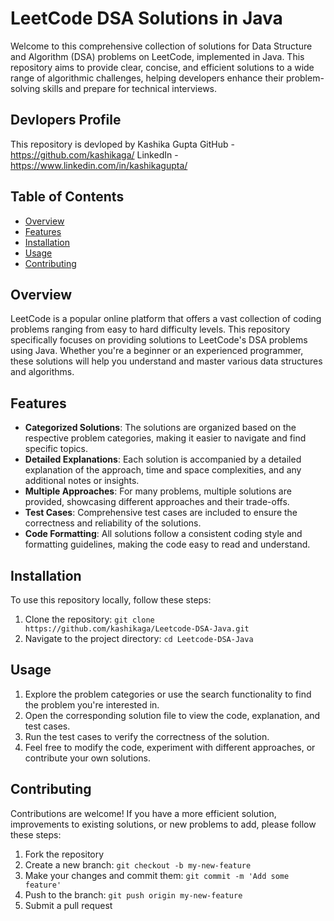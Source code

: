 # LeetCode DSA Solutions in Java

Welcome to this comprehensive collection of solutions for Data Structure and Algorithm (DSA) problems on LeetCode, implemented in Java. This repository aims to provide clear, concise, and efficient solutions to a wide range of algorithmic challenges, helping developers enhance their problem-solving skills and prepare for technical interviews.

## Devlopers Profile
This repository is devloped by Kashika Gupta
GitHub - https://github.com/kashikaga/
LinkedIn - https://www.linkedin.com/in/kashikagupta/

## Table of Contents

- [Overview](#overview)
- [Features](#features)
- [Installation](#installation)
- [Usage](#usage)
- [Contributing](#contributing)

## Overview

LeetCode is a popular online platform that offers a vast collection of coding problems ranging from easy to hard difficulty levels. This repository specifically focuses on providing solutions to LeetCode's DSA problems using Java. Whether you're a beginner or an experienced programmer, these solutions will help you understand and master various data structures and algorithms.

## Features

- **Categorized Solutions**: The solutions are organized based on the respective problem categories, making it easier to navigate and find specific topics.
- **Detailed Explanations**: Each solution is accompanied by a detailed explanation of the approach, time and space complexities, and any additional notes or insights.
- **Multiple Approaches**: For many problems, multiple solutions are provided, showcasing different approaches and their trade-offs.
- **Test Cases**: Comprehensive test cases are included to ensure the correctness and reliability of the solutions.
- **Code Formatting**: All solutions follow a consistent coding style and formatting guidelines, making the code easy to read and understand.

## Installation

To use this repository locally, follow these steps:

1. Clone the repository: `git clone https://github.com/kashikaga/Leetcode-DSA-Java.git`
2. Navigate to the project directory: `cd Leetcode-DSA-Java`

## Usage

1. Explore the problem categories or use the search functionality to find the problem you're interested in.
2. Open the corresponding solution file to view the code, explanation, and test cases.
3. Run the test cases to verify the correctness of the solution.
4. Feel free to modify the code, experiment with different approaches, or contribute your own solutions.

## Contributing

Contributions are welcome! If you have a more efficient solution, improvements to existing solutions, or new problems to add, please follow these steps:

1. Fork the repository
2. Create a new branch: `git checkout -b my-new-feature`
3. Make your changes and commit them: `git commit -m 'Add some feature'`
4. Push to the branch: `git push origin my-new-feature`
5. Submit a pull request

